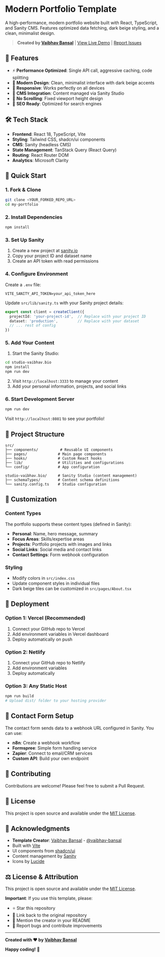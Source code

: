 # Modern Portfolio Template

A high-performance, modern portfolio website built with React, TypeScript, and Sanity CMS. Features optimized data fetching, dark beige styling, and a clean, minimalist design.

> **Created by [Vaibhav Bansal](https://github.com/vaibhav-bansal)** | [View Live Demo](https://vaibhav.bio) | [Report Issues](https://github.com/vaibhav-bansal/my-portfolio/issues)

## 🚀 Features

- ⚡ **Performance Optimized**: Single API call, aggressive caching, code splitting
- 🎨 **Modern Design**: Clean, minimalist interface with dark beige accents
- 📱 **Responsive**: Works perfectly on all devices
- 🔧 **CMS Integration**: Content managed via Sanity Studio
- 🚫 **No Scrolling**: Fixed viewport height design
- 🎯 **SEO Ready**: Optimized for search engines

## 🛠 Tech Stack

- **Frontend**: React 18, TypeScript, Vite
- **Styling**: Tailwind CSS, shadcn/ui components
- **CMS**: Sanity (headless CMS)
- **State Management**: TanStack Query (React Query)
- **Routing**: React Router DOM
- **Analytics**: Microsoft Clarity

## 🚀 Quick Start

### 1. Fork & Clone
```bash
git clone <YOUR_FORKED_REPO_URL>
cd my-portfolio
```

### 2. Install Dependencies
```bash
npm install
```

### 3. Set Up Sanity
1. Create a new project at [sanity.io](https://sanity.io)
2. Copy your project ID and dataset name
3. Create an API token with read permissions

### 4. Configure Environment
Create a `.env` file:
```env
VITE_SANITY_API_TOKEN=your_api_token_here
```

Update `src/lib/sanity.ts` with your Sanity project details:
```typescript
export const client = createClient({
  projectId: 'your-project-id',  // Replace with your project ID
  dataset: 'production',         // Replace with your dataset
  // ... rest of config
})
```

### 5. Add Your Content
1. Start the Sanity Studio:
```bash
cd studio-vaibhav.bio
npm install
npm run dev
```
2. Visit `http://localhost:3333` to manage your content
3. Add your personal information, projects, and social links

### 6. Start Development Server
```bash
npm run dev
```

Visit `http://localhost:8081` to see your portfolio!

## 📁 Project Structure

```
src/
├── components/          # Reusable UI components
├── pages/              # Main page components
├── hooks/              # Custom React hooks
├── lib/                # Utilities and configurations
└── config/             # App configuration

studio-vaibhav.bio/     # Sanity Studio (content management)
├── schemaTypes/        # Content schema definitions
└── sanity.config.ts    # Studio configuration
```

## 🎨 Customization

### Content Types
The portfolio supports these content types (defined in Sanity):
- **Personal**: Name, hero message, summary
- **Focus Areas**: Skills/expertise areas
- **Projects**: Portfolio projects with images and links
- **Social Links**: Social media and contact links
- **Contact Settings**: Form webhook configuration

### Styling
- Modify colors in `src/index.css`
- Update component styles in individual files
- Dark beige tiles can be customized in `src/pages/About.tsx`

## 🚀 Deployment

### Option 1: Vercel (Recommended)
1. Connect your GitHub repo to Vercel
2. Add environment variables in Vercel dashboard
3. Deploy automatically on push

### Option 2: Netlify
1. Connect your GitHub repo to Netlify
2. Add environment variables
3. Deploy automatically

### Option 3: Any Static Host
```bash
npm run build
# Upload dist/ folder to your hosting provider
```

## 📧 Contact Form Setup

The contact form sends data to a webhook URL configured in Sanity. You can use:
- **n8n**: Create a webhook workflow
- **Formspree**: Simple form handling service
- **Zapier**: Connect to email/CRM services
- **Custom API**: Build your own endpoint

## 🤝 Contributing

Contributions are welcome! Please feel free to submit a Pull Request.

## 📄 License

This project is open source and available under the [MIT License](LICENSE).

## 🙏 Acknowledgments

- **Template Creator**: [Vaibhav Bansal](https://github.com/vaibhav-bansal) - [@vaibhav-bansal](https://github.com/vaibhav-bansal)
- Built with [Vite](https://vitejs.dev/)
- UI components from [shadcn/ui](https://ui.shadcn.com/)
- Content management by [Sanity](https://sanity.io/)
- Icons by [Lucide](https://lucide.dev/)

## ⚖️ License & Attribution

This project is open source and available under the [MIT License](LICENSE).

**Important**: If you use this template, please:
- ⭐ Star this repository
- 🔗 Link back to the original repository
- 📝 Mention the creator in your README
- 🐛 Report bugs and contribute improvements

---

**Created with ❤️ by [Vaibhav Bansal](https://github.com/vaibhav-bansal)**

**Happy coding!** 🎉
